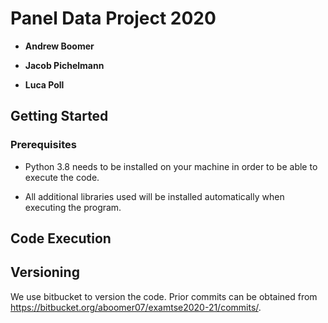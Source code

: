 # Panel Data Project 2020

* **Andrew Boomer**

* **Jacob Pichelmann**

* **Luca Poll**


## Getting Started


### Prerequisites

* Python 3.8 needs to be installed on your machine in order to be able to execute the code.

* All additional libraries used will be installed automatically when executing the program.

## Code Execution

## Versioning

We use bitbucket to version the code. Prior commits can be obtained from 
https://bitbucket.org/aboomer07/examtse2020-21/commits/.

